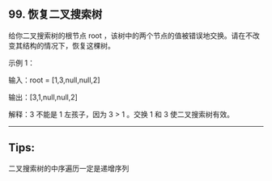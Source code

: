 ## 99. 恢复二叉搜索树
给你二叉搜索树的根节点 root ，该树中的两个节点的值被错误地交换。请在不改变其结构的情况下，恢复这棵树。

示例 1：


输入：root = [1,3,null,null,2]

输出：[3,1,null,null,2]

解释：3 不能是 1 左孩子，因为 3 > 1 。交换 1 和 3 使二叉搜索树有效。


----------
## Tips:
二叉搜索树的中序遍历一定是递增序列
